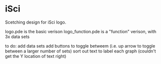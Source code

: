 # iSci

Scetching design for iSci logo. 

logo.pde is the basic verison
logo_function.pde is a "function" verison, with 3x data sets

to do:
add data sets
add buttons to toggle betweem (i.e. up arrow to toggle between a larger number of sets)
sort out text to label each graph (couldn't get the Y location of text right)
